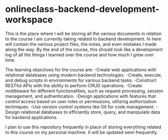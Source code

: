 # onlineclass-backend-development-workspace
This is the place where I will be storing all the various documents in relation to the course I am currently taking related to backend development. In here will contain the various project files, the notes, and even mistakes I made along the way. By the end of the course, this should look like a development log of all the things I learned over the course and how much I grew over time.

The learning objectives for the course are:
-Create web applications with relational databases using modern backend technologies.
-Create, execute, and debug scripts in environments for various backend tasks.
-Construct RESTful APIs with the ability to perform CRUD operations.
-Create middleware for different functionalities, such as request processing, session management, and authentication.
-Design applications with features that control access based on user roles or permissions, utilizing authorization techniques.
-Use version control systems like Git for code management.
-Design relational databases to efficiently store, query, and manipulate data for backend applications.

I plan to use this repository frequently in place of storing everything related to this course on my personal machine. It will be updated semi frequently. 
